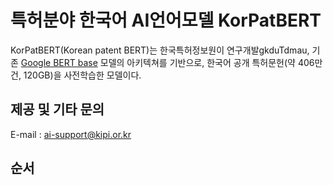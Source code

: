 # 특허분야 한국어 AI언어모델 KorPatBERT
 KorPatBERT(Korean patent BERT)는 한국특허정보원이 연구개발gkduTdmau,  기존 [Google BERT base](https://github.com/google-research/bert) 모델의 아키텍쳐를 기반으로, 한국어 공개 특허문헌(약 406만건, 120GB)을 사전학습한 모델이다.

## 제공 및 기타 문의
E-mail : ai-support@kipi.or.kr

## 순서
